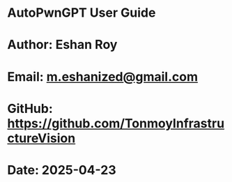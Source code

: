 # AutoPwnGPT User Guide

# Author: Eshan Roy
# Email: m.eshanized@gmail.com
# GitHub: https://github.com/TonmoyInfrastructureVision
# Date: 2025-04-23
